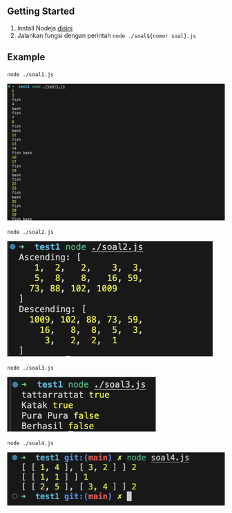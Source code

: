 ## Getting Started

1. Install Nodejs [disini](https://nodejs.org/en/download/package-manager)
2. Jalankan fungsi dengan perintah `node ./soal${nomor soal}.js`

## Example
`node ./soal1.js`

![Soal 1](./images/soal1.png)


`node ./soal2.js`

![Soal 2](./images/soal2.png)


`node ./soal3.js`

![Soal 3](./images/soal3.png)

`node ./soal4.js`

![Soal 4](./images/soal4.png)
